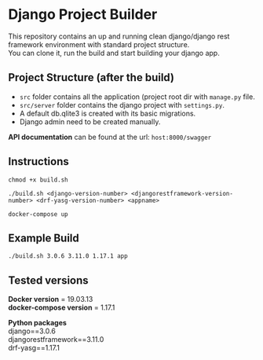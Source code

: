 # Django Project Builder  

This repository contains an up and running clean django/django rest framework environment with standard project structure.  
You can clone it, run the build and start building your django app.  

## Project Structure (after the build)

* ```src``` folder contains all the application (project root dir with ```manage.py``` file.  
* ```src/server``` folder contains the django project with ```settings.py```.  
* A default db.qlite3 is created with its basic migrations.  
* Django admin need to be created manually.  

**API documentation** can be found at the url: ```host:8000/swagger```

## Instructions  

```chmod +x build.sh```  

```./build.sh <django-version-number> <djangorestframework-version-number> <drf-yasg-version-number> <appname>```  

```docker-compose up```

## Example Build  

```./build.sh 3.0.6 3.11.0 1.17.1 app```


## Tested versions  
**Docker version** = 19.03.13  
**docker-compose version** = 1.17.1  

**Python packages**  
django==3.0.6  
djangorestframework==3.11.0  
drf-yasg==1.17.1
